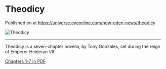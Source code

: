 # Theodicy
Published on  at https://universe.eveonline.com/new-eden-news/theodicy

![Theodicy](http://web.ccpgamescdn.com/newssystem/media/62919/1/mines_thumb.jpg)

---

Theodicy is a seven-chapter novella, by Tony Gonzales, set during the reign of Emperor Heideran VII.

<a href="http://web.ccpgamescdn.com/communityassets/pdf/shortstories/Theodicy_All.pdf">Chapters 1-7 in PDF</a>
